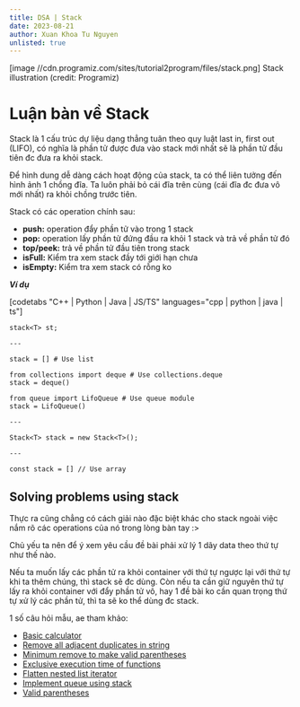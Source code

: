 ```yaml
---
title: DSA | Stack
date: 2023-08-21
author: Xuan Khoa Tu Nguyen
unlisted: true
---
```


[image //cdn.programiz.com/sites/tutorial2program/files/stack.png]
    Stack illustration (credit: Programiz)

# Luận bàn về Stack

Stack là 1 cấu trúc dự liệu dạng thẳng tuân theo quy luật last in, first out (LIFO), có nghĩa là
phần tử được đưa vào stack mới nhất sẽ là phần tử đầu tiên đc đưa ra khỏi stack.

Để hình dung dễ dàng cách hoạt động của stack, ta có thể liên tưởng đến hình ảnh 1 chồng đĩa. Ta
luôn phải bỏ cái đĩa trên cùng (cái đĩa đc đưa vô mới nhất) ra khỏi chồng trước tiên.

Stack có các operation chính sau:
- **push:** operation đẩy phần tử vào trong 1 stack
- **pop:** operation lấy phần tử đứng đầu ra khỏi 1 stack và trả về phần tử đó
- **top/peek:** trả về phần tử đầu tiên trong stack
- **isFull:** Kiểm tra xem stack đầy tới giới hạn chưa
- **isEmpty:** Kiểm tra xem stack có rỗng ko

***Ví dụ***

[codetabs "C++ | Python | Java | JS/TS" languages="cpp | python | java | ts"]

    stack<T> st;

    ---

    stack = [] # Use list

    from collections import deque # Use collections.deque
    stack = deque()

    from queue import LifoQueue # Use queue module
    stack = LifoQueue()

    ---

    Stack<T> stack = new Stack<T>();

    ---

    const stack = [] // Use array

## Solving problems using stack

Thực ra cũng chẳng có cách giải nào đặc biệt khác cho stack ngoài việc nắm rõ các operations của nó
trong lòng bàn tay :>

Chủ yếu ta nên để ý xem yêu cầu đề bài phải xử lý 1 dãy data theo thứ tự như thế nào.

Nếu ta muốn lấy các phần tử ra khỏi container với thứ tự ngược lại với thứ tự khi ta thêm chúng,
thì stack sẽ đc dùng. Còn nếu ta cần giữ nguyên thứ tự lấy ra khỏi container với đẩy phần tử vô,
hay 1 đề bài ko cần quan trọng thứ tự xử lý các phần tử, thì ta sẽ ko thể dùng đc stack.

1 số câu hỏi mẫu, ae tham khảo:

- [Basic calculator](https://leetcode.com/problems/basic-calculator/)
- [Remove all adjacent duplicates in string](https://leetcode.com/problems/remove-all-adjacent-duplicates-in-string/)
- [Minimum remove to make valid parentheses](https://leetcode.com/problems/minimum-remove-to-make-valid-parentheses)
- [Exclusive execution time of functions](https://leetcode.com/problems/exclusive-time-of-functions/)
- [Flatten nested list iterator](https://leetcode.com/problems/flatten-nested-list-iterator)
- [Implement queue using stack](https://leetcode.com/problems/implement-queue-using-stacks)
- [Valid parentheses](https://leetcode.com/problems/valid-parentheses)
